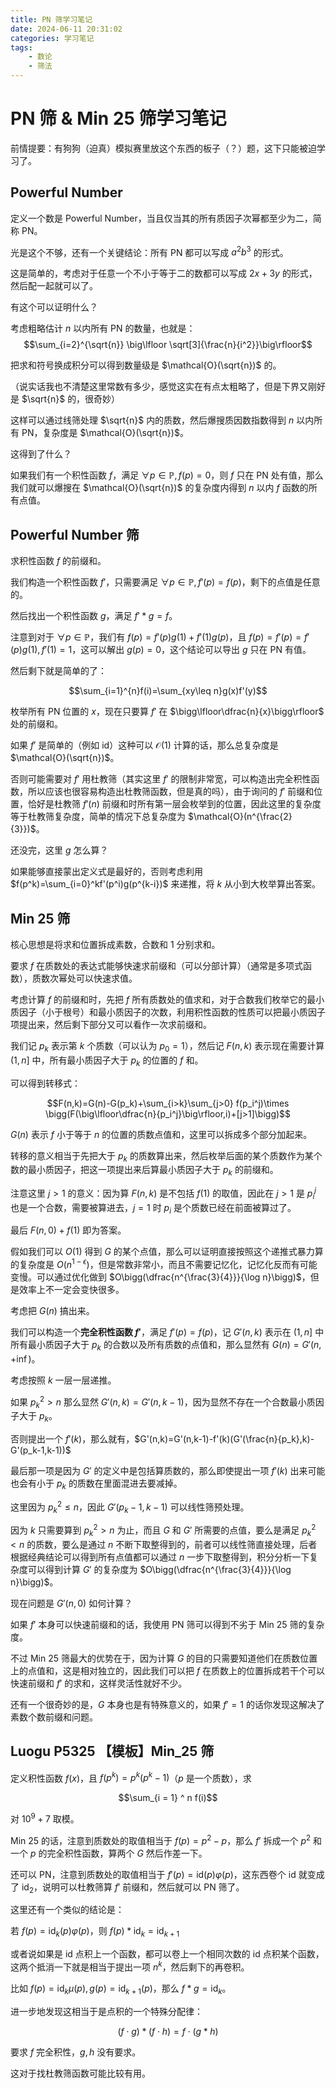 ```yaml
---
title: PN 筛学习笔记
date: 2024-06-11 20:31:02
categories: 学习笔记
tags:
	- 数论
	- 筛法
---
```


# PN 筛 \& Min 25 筛学习笔记

前情提要：有狗狗（迫真）模拟赛里放这个东西的板子（？）题，这下只能被迫学习了。

## Powerful Number

定义一个数是 Powerful Number，当且仅当其的所有质因子次幂都至少为二，简称 PN。

光是这个不够，还有一个关键结论：所有 PN 都可以写成 $a^2b^3$ 的形式。

这是简单的，考虑对于任意一个不小于等于二的数都可以写成 $2x+3y$ 的形式，然后配一起就可以了。

有这个可以证明什么？

考虑粗略估计 $n$ 以内所有 PN 的数量，也就是：
$$\sum_{i=2}^{\sqrt{n}} \big\lfloor \sqrt[3]{\frac{n}{i^2}}\big\rfloor$$

把求和符号换成积分可以得到数量级是 $\mathcal{O}(\sqrt{n})$ 的。

（说实话我也不清楚这里常数有多少，感觉这实在有点太粗略了，但是下界又刚好是 $\sqrt{n}$ 的，很奇妙）

这样可以通过线筛处理 $\sqrt{n}$ 内的质数，然后爆搜质因数指数得到 $n$ 以内所有 PN，复杂度是 $\mathcal{O}(\sqrt{n})$。

这得到了什么？

如果我们有一个积性函数 $f$，满足 $\forall p\in \mathbb{P},f(p)=0$，则 $f$ 只在 PN 处有值，那么我们就可以爆搜在 $\mathcal{O}(\sqrt{n})$ 的复杂度内得到 $n$ 以内 $f$ 函数的所有点值。

## Powerful Number 筛

求积性函数 $f$ 的前缀和。

我们构造一个积性函数 $f'$，只需要满足 $\forall p\in \mathbb{P},f'(p)=f(p)$，剩下的点值是任意的。

然后找出一个积性函数 $g$，满足 $f'*g=f$。

注意到对于 $\forall{p}\in \mathbb P$，我们有 $f(p)=f'(p)g(1)+f'(1)g(p)$，且 $f(p)=f'(p)=f'(p)g(1),f'(1)=1$，这可以解出 $g(p)=0$，这个结论可以导出 $g$ 只在 PN 有值。

然后剩下就是简单的了：

$$\sum_{i=1}^{n}f(i)=\sum_{xy\leq n}g(x)f'(y)$$

枚举所有 PN 位置的 $x$，现在只要算 $f'$ 在 $\bigg\lfloor\dfrac{n}{x}\bigg\rfloor$ 处的前缀和。

如果 $f'$ 是简单的（例如 $\mathrm{id}$）这种可以 $\mathcal{O}(1)$ 计算的话，那么总复杂度是 $\mathcal{O}(\sqrt{n})$。

否则可能需要对 $f'$ 用杜教筛（其实这里 $f'$ 的限制非常宽，可以构造出完全积性函数，所以应该也很容易构造出杜教筛函数，但是真的吗），由于询问的 $f'$ 前缀和位置，恰好是杜教筛 $f'(n)$ 前缀和时所有第一层会枚举到的位置，因此这里的复杂度等于杜教筛复杂度，简单的情况下总复杂度为 $\mathcal{O}(n^{\frac{2}{3}})$。

还没完，这里 $g$ 怎么算？

如果能够直接蒙出定义式是最好的，否则考虑利用 $f(p^k)=\sum_{i=0}^kf'(p^i)g(p^{k-i})$ 来递推，将 $k$ 从小到大枚举算出答案。

## Min 25 筛

核心思想是将求和位置拆成素数，合数和 $1$ 分别求和。

要求 $f$ 在质数处的表达式能够快速求前缀和（可以分部计算）（通常是多项式函数），质数次幂处可以快速求值。

考虑计算 $f$ 的前缀和时，先把 $f$ 所有质数处的值求和，对于合数我们枚举它的最小质因子（小于根号）和最小质因子的次数，利用积性函数的性质可以把最小质因子项提出来，然后剩下部分又可以看作一次求前缀和。

我们记 $p_k$ 表示第 $k$ 个质数（可以认为 $p_0=1$），然后记 $F(n,k)$ 表示现在需要计算 $(1,n]$ 中，所有最小质因子大于 $p_k$ 的位置的 $f$ 和。

可以得到转移式：

$$F(n,k)=G(n)-G(p_k)+\sum_{i>k}\sum_{j>0} f(p_i^j)\times \bigg(F(\big\lfloor\dfrac{n}{p_i^j}\big\rfloor,i)+[j>1]\bigg)$$

$G(n)$ 表示 $f$ 小于等于 $n$ 的位置的质数点值和，这里可以拆成多个部分加起来。

转移的意义相当于先把大于 $p_k$ 的质数算出来，然后枚举后面的某个质数作为某个数的最小质因子，把这一项提出来后算最小质因子大于 $p_k$ 的前缀和。

注意这里 $j>1$ 的意义：因为算 $F(n,k)$ 是不包括 $f(1)$ 的取值，因此在 $j>1$ 是 $p_i^j$ 也是一个合数，需要被算进去，$j=1$ 时 $p_i$ 是个质数已经在前面被算过了。

最后 $F(n,0)+f(1)$ 即为答案。

假如我们可以 $O(1)$ 得到 $G$ 的某个点值，那么可以证明直接按照这个递推式暴力算的复杂度是 $O(n^{1-\epsilon})$，但是常数非常小，而且不需要记忆化，记忆化反而有可能变慢。可以通过优化做到 $O\bigg(\dfrac{n^{\frac{3}{4}}}{\log n}\bigg)$，但是效率上不一定会变快很多。

考虑把 $G(n)$ 搞出来。

我们可以构造一个**完全积性函数 $f'$**，满足 $f'(p)=f(p)$，记 $G'(n,k)$ 表示在 $(1,n]$ 中所有最小质因子大于 $p_k$ 的合数以及所有质数的点值和，那么显然有 $G(n)=G'(n,+\inf)$。

考虑按照 $k$ 一层一层递推。

如果 $p_k^2>n$ 那么显然 $G'(n,k)=G'(n,k-1)$，因为显然不存在一个合数最小质因子大于 $p_k$。

否则提出一个 $f'(k)$，那么就有，$G'(n,k)=G'(n,k-1)-f'(k)(G'(\frac{n}{p_k},k)-G'(p_k-1,k-1))$

最后那一项是因为 $G'$ 的定义中是包括算质数的，那么即使提出一项 $f'(k)$ 出来可能也会有小于 $p_k$ 的质数在里面混进去要减掉。

这里因为 $p_k^2\leq n$，因此 $G'(p_k-1,k-1)$ 可以线性筛预处理。

因为 $k$ 只需要算到 $p_k^2>n$ 为止，而且 $G$ 和 $G'$ 所需要的点值，要么是满足 $p_k^2<n$ 的质数，要么是通过 $n$ 不断下取整得到的，前者可以线性筛直接处理，后者根据经典结论可以得到所有点值都可以通过 $n$ 一步下取整得到，积分分析一下复杂度可以得到计算 $G'$ 的复杂度为 $O\bigg(\dfrac{n^{\frac{3}{4}}}{\log n}\bigg)$。 

现在问题是 $G'(n,0)$ 如何计算？

如果 $f'$ 本身可以快速前缀和的话，我使用 PN 筛可以得到不劣于 Min 25 筛的复杂度。

不过 Min 25 筛最大的优势在于，因为计算 $G$ 的目的只需要知道他们在质数位置上的点值和，这是相对独立的，因此我们可以把 $f$ 在质数上的位置拆成若干个可以快速前缀和 $f'$ 的求和，这样灵活性就好不少。

还有一个很奇妙的是，$G$ 本身也是有特殊意义的，如果 $f'=1$ 的话你发现这解决了素数个数前缀和问题。

## Luogu P5325 【模板】Min_25 筛

定义积性函数 $f(x)$，且 $f(p ^ k) = p ^ k(p ^ k - 1)$（$p$ 是一个质数），求

$$\sum_{i = 1} ^ n f(i)$$

对 $10 ^ 9 + 7$ 取模。

Min 25 的话，注意到质数处的取值相当于 $f(p)=p^2-p$，那么 $f'$ 拆成一个 $p^2$ 和一个 $p$ 的完全积性函数，算两个 $G$ 然后作差一下。

还可以 PN，注意到质数处的取值相当于 $f'(p)=\mathrm{id}(p)\varphi(p)$，这东西卷个 $\mathrm{id}$ 就变成了 $\mathrm{id}_2$，说明可以杜教筛算 $f'$ 前缀和，然后就可以 PN 筛了。

这里还有一个类似的结论是：

若 $f(p)=\mathrm{id}_{k}(p)\varphi(p)$，则 $f(p)*\mathrm{id}_{k}=\mathrm{id}_{k+1}$

或者说如果是 $\mathrm{id}$ 点积上一个函数，都可以卷上一个相同次数的 $\mathrm{id}$ 点积某个函数，这两个抵消一下就是相当于提出一项 $n^k$，然后剩下的再卷积。

比如 $f(p)=\mathrm{id}_k\mu(p),g(p)=\mathrm{id}_{k+1}(p)$，那么 $f*g=\mathrm{id}_{k}$。

进一步地发现这相当于是点积的一个特殊分配律：

$$(f\cdot g)*(f \cdot h)=f \cdot (g*h)$$

要求 $f$ 完全积性，$g,h$ 没有要求。

这对于找杜教筛函数可能比较有用。